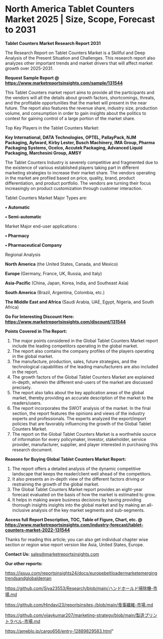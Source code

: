 # North America Tablet Counters Market 2025 | Size, Scope, Forecast to 2031

<strong>Tablet Counters Market Research Report 2031</strong>

The Research Report on Tablet Counters Market is a Skillful and Deep Analysis of the Present Situation and Challenges. This research report also analyzes other important trends and market drivers that will affect market growth over 2025-2031.

<strong>Request Sample Report @ <a href=https://www.marketreportsinsights.com/sample/131544>https://www.marketreportsinsights.com/sample/131544</a></strong>

This Tablet Counters market report aims to provide all the participants and the vendors will all the details about growth factors, shortcomings, threats, and the profitable opportunities that the market will present in the near future. The report also features the revenue share, industry size, production volume, and consumption in order to gain insights about the politics to contest for gaining control of a large portion of the market share.

Top Key Players in the Tablet Counters Market:

<strong>Key International, DATA Technologies, OPTEL, PallayPack, NJM Packaging, Aylward, Kirby Lester, Busch Machinery, IMA Group, Pharma Packaging Systems, Ocelco, Accutek Packaging, Advanced Liquid Packaging, Marchesini Group, AMSY</strong>

The Tablet Counters Industry is severely competitive and fragmented due to the existence of various established players taking part in different marketing strategies to increase their market share. The vendors operating in the market are profiled based on price, quality, brand, product differentiation, and product portfolio. The vendors are turning their focus increasingly on product customization through customer interaction.

Tablet Counters Market Major Types are:

<strong>• Automatic

• Semi-automatic</strong>

Market Major end-user applications :

<strong>• Pharmacy

• Pharmaceutical Company</strong>

Regional Analysis

</u><strong><b>North America</b></strong> (the United States, Canada, and Mexico)

<strong><b>Europe </b></strong>(Germany, France, UK, Russia, and Italy)

<strong><b>Asia-Pacific</b></strong> (China, Japan, Korea, India, and Southeast Asia)

<strong><b>South America</b></strong> (Brazil, Argentina, Colombia, etc.)

<strong><b>The Middle East and Africa</b></strong> (Saudi Arabia, UAE, Egypt, Nigeria, and South Africa)

<strong>Go For Interesting Discount Here: <a href=https://www.marketreportsinsights.com/discount/131544>https://www.marketreportsinsights.com/discount/131544</a></strong>

<strong>Points Covered in The Report:</strong>
<ol>
  <li>The major points considered in the Global Tablet Counters Market report include the leading competitors operating in the global market.</li>
  <li>The report also contains the company profiles of the players operating in the global market.</li>
  <li>The manufacture, production, sales, future strategies, and the technological capabilities of the leading manufacturers are also included in the report.</li>
  <li>The growth factors of the Global Tablet Counters Market are explained in-depth, wherein the different end-users of the market are discussed precisely.</li>
  <li>The report also talks about the key application areas of the global market, thereby providing an accurate description of the market to the readers/users.</li>
  <li>The report incorporates the SWOT analysis of the market. In the final section, the report features the opinions and views of the industry experts and professionals. The experts analyzed the export/import policies that are favorably influencing the growth of the Global Tablet Counters Market.</li>
  <li>The report on the Global Tablet Counters Market is a worthwhile source of information for every policymaker, investor, stakeholder, service provider, manufacturer, supplier, and player interested in purchasing this research document.</li>
</ol>
<strong>Reasons for Buying Global Tablet Counters Market Report:</strong>

<ol>
  <li>The report offers a detailed analysis of the dynamic competitive landscape that keeps the reader/client well ahead of the competitors.</li>
  <li>It also presents an in-depth view of the different factors driving or restraining the growth of the global market.</li>
  <li>The Global Tablet Counters Market report provides an eight-year forecast evaluated on the basis of how the market is estimated to grow.</li>
  <li>It helps in making aware business decisions by having providing thorough insights insights into the global market and by making an all-inclusive analysis of the key market segments and sub-segments.</li>
</ol>
<strong>Access full Report Description, TOC, Table of Figure, Chart, etc. @ <a href=https://www.marketreportsinsights.com/industry-forecast/tablet-counters-market-2022-131544>https://www.marketreportsinsights.com/industry-forecast/tablet-counters-market-2022-131544</a></strong>


Thanks for reading this article; you can also get individual chapter wise section or region wise report version like Asia, United States, Europe.

<strong>Contact Us:</strong>
sales@marketreportsinsights.com

<strong>Our other reports:</strong>

<a href=https://issuu.com/reportsinsights24/docs/europebeltloadermarketemergingtrendsandglobaldeman>https://issuu.com/reportsinsights24/docs/europebeltloadermarketemergingtrendsandglobaldeman</a>

<a href=https://github.com/Siya23553/Research/blob/main/ハンドホールド掃除機-市場.md>https://github.com/Siya23553/Research/blob/main/ハンドホールド掃除機-市場.md</a>

<a href=https://github.com/Hindavi23/reportsinsites-/blob/main/食事繊維-市場.md>https://github.com/Hindavi23/reportsinsites-/blob/main/食事繊維-市場.md</a>

<a href=https://github.com/vijaykumar207/marketing-strategy/blob/main/製造プリントラベル-市場.md>https://github.com/vijaykumar207/marketing-strategy/blob/main/製造プリントラベル-市場.md</a>

<a href=https://ameblo.jp/cargo656/entry-12889829583.html>https://ameblo.jp/cargo656/entry-12889829583.html</a>"
